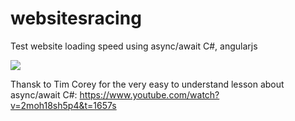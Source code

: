 # websitesracing
Test website loading speed using async/await C#, angularjs

<img src="https://thumbs.gfycat.com/TediousGreedyElephant-size_restricted.gif"/>

Thansk to Tim Corey for the very easy to understand lesson about async/await C#:
https://www.youtube.com/watch?v=2moh18sh5p4&t=1657s
